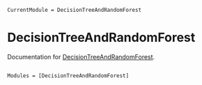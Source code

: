 ```@meta
CurrentModule = DecisionTreeAndRandomForest
```

# DecisionTreeAndRandomForest

Documentation for [DecisionTreeAndRandomForest](https://github.com/marleenlukei/DecisionTreeAndRandomForest.jl).

```@index
```

```@autodocs
Modules = [DecisionTreeAndRandomForest]
```
